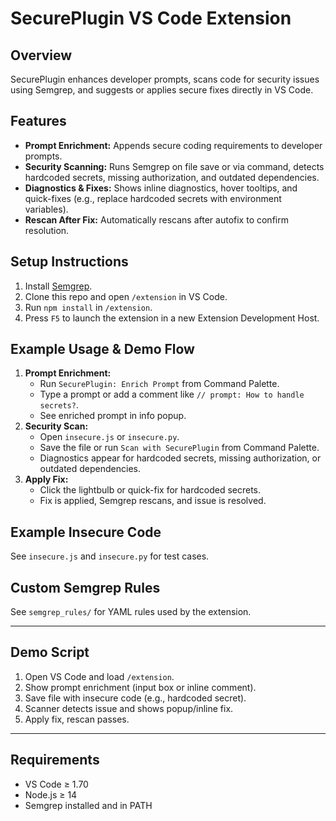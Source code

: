 # SecurePlugin VS Code Extension

## Overview
SecurePlugin enhances developer prompts, scans code for security issues using Semgrep, and suggests or applies secure fixes directly in VS Code.

## Features
- **Prompt Enrichment:** Appends secure coding requirements to developer prompts.
- **Security Scanning:** Runs Semgrep on file save or via command, detects hardcoded secrets, missing authorization, and outdated dependencies.
- **Diagnostics & Fixes:** Shows inline diagnostics, hover tooltips, and quick-fixes (e.g., replace hardcoded secrets with environment variables).
- **Rescan After Fix:** Automatically rescans after autofix to confirm resolution.

## Setup Instructions
1. Install [Semgrep](https://semgrep.dev/docs/getting-started/).
2. Clone this repo and open `/extension` in VS Code.
3. Run `npm install` in `/extension`.
4. Press `F5` to launch the extension in a new Extension Development Host.

## Example Usage & Demo Flow
1. **Prompt Enrichment:**
   - Run `SecurePlugin: Enrich Prompt` from Command Palette.
   - Type a prompt or add a comment like `// prompt: How to handle secrets?`.
   - See enriched prompt in info popup.
2. **Security Scan:**
   - Open `insecure.js` or `insecure.py`.
   - Save the file or run `Scan with SecurePlugin` from Command Palette.
   - Diagnostics appear for hardcoded secrets, missing authorization, or outdated dependencies.
3. **Apply Fix:**
   - Click the lightbulb or quick-fix for hardcoded secrets.
   - Fix is applied, Semgrep rescans, and issue is resolved.

## Example Insecure Code
See `insecure.js` and `insecure.py` for test cases.

## Custom Semgrep Rules
See `semgrep_rules/` for YAML rules used by the extension.

---

## Demo Script
1. Open VS Code and load `/extension`.
2. Show prompt enrichment (input box or inline comment).
3. Save file with insecure code (e.g., hardcoded secret).
4. Scanner detects issue and shows popup/inline fix.
5. Apply fix, rescan passes.

---

## Requirements
- VS Code ≥ 1.70
- Node.js ≥ 14
- Semgrep installed and in PATH
